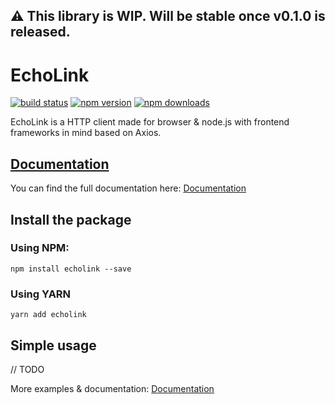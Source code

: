 ## :warning: This library is WIP. Will be stable once v0.1.0 is released.

# EchoLink

[![build status](https://img.shields.io/travis/maartenvn/echolink)](https://travis-ci.org/maartenvn/EchoLink)
[![npm version](https://img.shields.io/npm/v/echolink)](https://www.npmjs.com/echolink)
[![npm downloads](https://img.shields.io/npm/dm/echolink)](http://npm-stat.com/charts.html?package=echolink)

EchoLink is a HTTP client made for browser & node.js with frontend frameworks in mind based on Axios.

## [Documentation](https://maartenvn.github.io/EchoLink/)

You can find the full documentation here: [Documentation](https://maartenvn.github.io/EchoLink/)

## Install the package

### Using NPM:

```
npm install echolink --save
```

### Using YARN

```
yarn add echolink
```

## Simple usage

// TODO

More examples & documentation: [Documentation](https://maartenvn.github.io/EchoLink/)